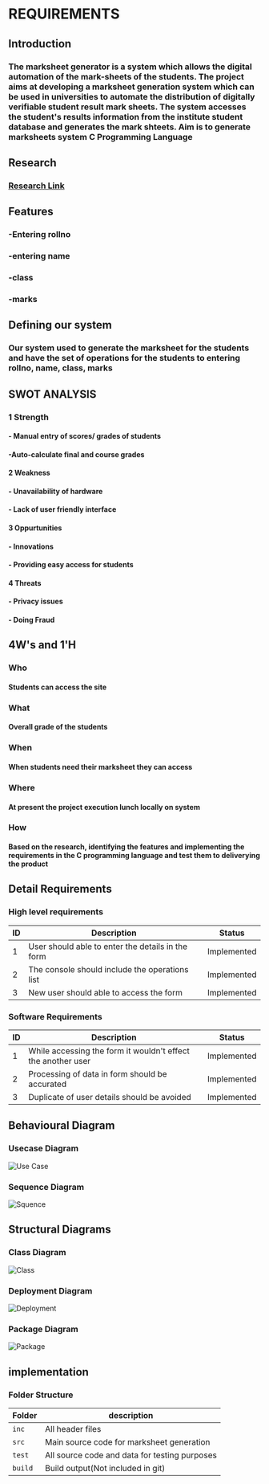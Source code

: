 # REQUIREMENTS
## Introduction
### The marksheet generator is a system which allows the digital automation of the mark-sheets of the students. The project aims at developing a marksheet generation system which can be used in universities to automate the distribution of digitally verifiable student result mark sheets. The system accesses the student's results information from the institute student database and generates the mark shteets. Aim is to generate marksheets system C Programming Language
## Research
### [Research Link](https://www.researchgate.net/publication/287718426_PDF_Marksheet_Generator)
## Features
### -Entering rollno
### -entering name
### -class
### -marks
## Defining our system
### Our system used to generate the marksheet for the students and have the set of operations for the students to entering rollno, name, class, marks
## SWOT ANALYSIS
### 1 Strength
#### - Manual entry of scores/ grades of students
#### -Auto-calculate final and course grades
#### 2 Weakness
#### - Unavailability of hardware
#### - Lack of user friendly interface
#### 3 Oppurtunities
#### - Innovations
#### - Providing easy access for students
#### 4 Threats
#### - Privacy issues
#### - Doing Fraud
## 4W's and 1'H
### Who
#### Students can access the site                                             
### What
#### Overall grade of the students
### When 
#### When students need their marksheet they can access
### Where 
#### At present the project execution lunch locally on system
### How 
#### Based on the research, identifying the features and implementing the requirements in the C programming language and test them to deliverying the product
## Detail Requirements
### High level requirements
| ID | Description | Status |
|----|-------------|--------|
| 1 | User should able to enter the details in the form | Implemented |
| 2 | The console should include the operations list | Implemented |
| 3 | New user should able to access the form | Implemented |
### Software Requirements
| ID | Description | Status |
|----|-------------|--------|
| 1 | While accessing the form it wouldn't effect the another user| Implemented |
| 2 | Processing of data in form should be accurated | Implemented |
| 3 | Duplicate of user details should be avoided | Implemented |

## Behavioural Diagram
### Usecase Diagram
![Use Case](https://user-images.githubusercontent.com/94445728/142796435-f0eadcf1-e0df-4608-8492-2a8459bf294f.png)
### Sequence Diagram
![Squence](https://user-images.githubusercontent.com/94445728/142800794-ff735744-f61d-4423-9282-68316c51f2d0.png)

## Structural Diagrams
### Class Diagram
![Class](https://user-images.githubusercontent.com/94445728/142802468-7aa219da-a08e-441f-b0a0-9f50ad69fca0.png)
### Deployment Diagram
![Deployment](https://user-images.githubusercontent.com/94445728/142799393-82f3d547-7098-40ea-9505-e81d0c0f6432.png)
### Package Diagram
![Package](https://user-images.githubusercontent.com/94445728/142799462-5aa56f92-9ab8-482d-a660-e54179b796f2.png)

## implementation
### Folder Structure
Folder  | description
--------| ----------------------------------------------
`inc`   |All header files
`src`   |Main source code for marksheet generation
`test`  |All source code and data for testing purposes
`build` |Build output(Not included in git)






